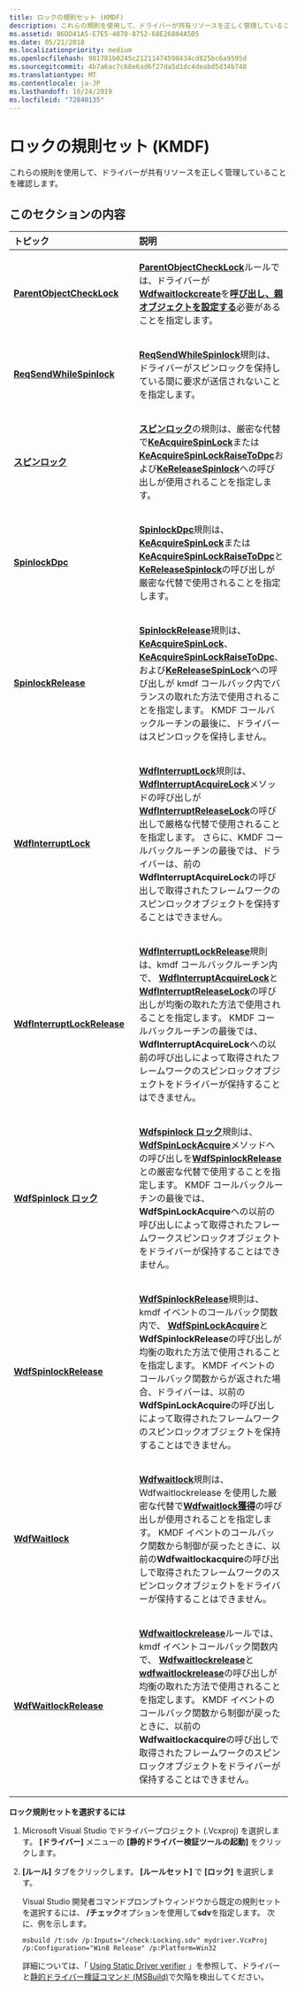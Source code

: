 ```yaml
---
title: ロックの規則セット (KMDF)
description: これらの規則を使用して、ドライバーが共有リソースを正しく管理していることを確認します。
ms.assetid: B6DD41A5-E7E5-4070-8752-68E26804A5D5
ms.date: 05/21/2018
ms.localizationpriority: medium
ms.openlocfilehash: 981781b0245c21211474590434cd825bc6a9595d
ms.sourcegitcommit: 4b7a6ac7c68e6ad6f27da5d1dc4deabd5d34b748
ms.translationtype: MT
ms.contentlocale: ja-JP
ms.lasthandoff: 10/24/2019
ms.locfileid: "72840135"
---
```

# <a name="locking-rule-set-kmdf"></a>ロックの規則セット (KMDF)


これらの規則を使用して、ドライバーが共有リソースを正しく管理していることを確認します。

## <a name="in-this-section"></a>このセクションの内容


<table>
<colgroup>
<col width="50%" />
<col width="50%" />
</colgroup>
<thead>
<tr class="header">
<th align="left">トピック</th>
<th align="left">説明</th>
</tr>
</thead>
<tbody>
<tr class="odd">
<td align="left"><p><a href="kmdf-parentobjectchecklock.md" data-raw-source="[&lt;strong&gt;ParentObjectCheckLock&lt;/strong&gt;](kmdf-parentobjectchecklock.md)"><strong>ParentObjectCheckLock</strong></a></p></td>
<td align="left"><p><a href="kmdf-parentobjectchecklock.md" data-raw-source="[&lt;strong&gt;ParentObjectCheckLock&lt;/strong&gt;](kmdf-parentobjectchecklock.md)"><strong>ParentObjectCheckLock</strong></a>ルールでは、ドライバーが<a href="https://docs.microsoft.com/windows-hardware/drivers/ddi/wdfsync/nf-wdfsync-wdfwaitlockcreate" data-raw-source="[&lt;strong&gt;WdfWaitLockCreate&lt;/strong&gt;](https://docs.microsoft.com/windows-hardware/drivers/ddi/wdfsync/nf-wdfsync-wdfwaitlockcreate)"><strong>Wdfwaitlockcreate</strong></a>を<a href="https://docs.microsoft.com/windows-hardware/drivers/ddi/wdfsync/nf-wdfsync-wdfspinlockcreate" data-raw-source="[&lt;strong&gt;WdfSpinLockCreate&lt;/strong&gt;](https://docs.microsoft.com/windows-hardware/drivers/ddi/wdfsync/nf-wdfsync-wdfspinlockcreate)"><strong>呼び出し、親オブジェクトを設定する</strong></a>必要があることを指定します。</p></td>
</tr>
<tr class="even">
<td align="left"><p><a href="kmdf-reqsendwhilespinlock.md" data-raw-source="[&lt;strong&gt;ReqSendWhileSpinlock&lt;/strong&gt;](kmdf-reqsendwhilespinlock.md)"><strong>ReqSendWhileSpinlock</strong></a></p></td>
<td align="left"><p><a href="kmdf-reqsendwhilespinlock.md" data-raw-source="[&lt;strong&gt;ReqSendWhileSpinlock&lt;/strong&gt;](kmdf-reqsendwhilespinlock.md)"><strong>ReqSendWhileSpinlock</strong></a>規則は、ドライバーがスピンロックを保持している間に要求が送信されないことを指定します。</p></td>
</tr>
<tr class="odd">
<td align="left"><p><a href="kmdf-spinlock.md" data-raw-source="[&lt;strong&gt;Spinlock&lt;/strong&gt;](kmdf-spinlock.md)"><strong>スピンロック</strong></a></p></td>
<td align="left"><p><a href="kmdf-spinlock.md" data-raw-source="[&lt;strong&gt;Spinlock&lt;/strong&gt;](kmdf-spinlock.md)"><strong>スピンロック</strong></a>の規則は、厳密な代替で<a href="https://docs.microsoft.com/windows-hardware/drivers/ddi/wdm/nf-wdm-keacquirespinlock" data-raw-source="[&lt;strong&gt;KeAcquireSpinLock&lt;/strong&gt;](https://docs.microsoft.com/windows-hardware/drivers/ddi/wdm/nf-wdm-keacquirespinlock)"><strong>KeAcquireSpinLock</strong></a>または<a href="https://docs.microsoft.com/previous-versions/windows/hardware/drivers/ff551928(v=vs.85)" data-raw-source="[&lt;strong&gt;KeAcquireSpinLockRaiseToDpc&lt;/strong&gt;](https://docs.microsoft.com/previous-versions/windows/hardware/drivers/ff551928(v=vs.85))"><strong>KeAcquireSpinLockRaiseToDpc</strong></a>および<a href="https://docs.microsoft.com/windows-hardware/drivers/ddi/wdm/nf-wdm-kereleasespinlock" data-raw-source="[&lt;strong&gt;KeReleaseSpinlock&lt;/strong&gt;](https://docs.microsoft.com/windows-hardware/drivers/ddi/wdm/nf-wdm-kereleasespinlock)"><strong>KeReleaseSpinlock</strong></a>への呼び出しが使用されることを指定します。</p></td>
</tr>
<tr class="even">
<td align="left"><p><a href="kmdf-spinlockdpc.md" data-raw-source="[&lt;strong&gt;SpinlockDpc&lt;/strong&gt;](kmdf-spinlockdpc.md)"><strong>SpinlockDpc</strong></a></p></td>
<td align="left"><p><a href="kmdf-spinlockdpc.md" data-raw-source="[&lt;strong&gt;SpinlockDpc&lt;/strong&gt;](kmdf-spinlockdpc.md)"><strong>SpinlockDpc</strong></a>規則は、 <a href="https://docs.microsoft.com/windows-hardware/drivers/ddi/wdm/nf-wdm-keacquirespinlock" data-raw-source="[&lt;strong&gt;KeAcquireSpinLock&lt;/strong&gt;](https://docs.microsoft.com/windows-hardware/drivers/ddi/wdm/nf-wdm-keacquirespinlock)"><strong>KeAcquireSpinLock</strong></a>または<a href="https://docs.microsoft.com/previous-versions/windows/hardware/drivers/ff551928(v=vs.85)" data-raw-source="[&lt;strong&gt;KeAcquireSpinLockRaiseToDpc&lt;/strong&gt;](https://docs.microsoft.com/previous-versions/windows/hardware/drivers/ff551928(v=vs.85))"><strong>KeAcquireSpinLockRaiseToDpc</strong></a>と<a href="https://docs.microsoft.com/windows-hardware/drivers/ddi/wdm/nf-wdm-kereleasespinlock" data-raw-source="[&lt;strong&gt;KeReleaseSpinlock&lt;/strong&gt;](https://docs.microsoft.com/windows-hardware/drivers/ddi/wdm/nf-wdm-kereleasespinlock)"><strong>KeReleaseSpinlock</strong></a>の呼び出しが厳密な代替で使用されることを指定します。</p></td>
</tr>
<tr class="odd">
<td align="left"><p><a href="kmdf-spinlockrelease.md" data-raw-source="[&lt;strong&gt;SpinlockRelease&lt;/strong&gt;](kmdf-spinlockrelease.md)"><strong>SpinlockRelease</strong></a></p></td>
<td align="left"><p><a href="kmdf-spinlockrelease.md" data-raw-source="[&lt;strong&gt;SpinlockRelease&lt;/strong&gt;](kmdf-spinlockrelease.md)"><strong>SpinlockRelease</strong></a>規則は、 <a href="https://docs.microsoft.com/windows-hardware/drivers/ddi/wdm/nf-wdm-keacquirespinlock" data-raw-source="[&lt;strong&gt;KeAcquireSpinLock&lt;/strong&gt;](https://docs.microsoft.com/windows-hardware/drivers/ddi/wdm/nf-wdm-keacquirespinlock)"><strong>KeAcquireSpinLock</strong></a>、 <a href="https://docs.microsoft.com/previous-versions/windows/hardware/drivers/ff551928(v=vs.85)" data-raw-source="[&lt;strong&gt;KeAcquireSpinLockRaiseToDpc&lt;/strong&gt;](https://docs.microsoft.com/previous-versions/windows/hardware/drivers/ff551928(v=vs.85))"><strong>KeAcquireSpinLockRaiseToDpc</strong></a>、および<a href="https://docs.microsoft.com/windows-hardware/drivers/ddi/wdm/nf-wdm-kereleasespinlock" data-raw-source="[&lt;strong&gt;KeReleaseSpinLock&lt;/strong&gt;](https://docs.microsoft.com/windows-hardware/drivers/ddi/wdm/nf-wdm-kereleasespinlock)"><strong>KeReleaseSpinLock</strong></a>への呼び出しが kmdf コールバック内でバランスの取れた方法で使用されることを指定します。 KMDF コールバックルーチンの最後に、ドライバーはスピンロックを保持しません。</p></td>
</tr>
<tr class="even">
<td align="left"><p><a href="kmdf-wdfinterruptlock.md" data-raw-source="[&lt;strong&gt;WdfInterruptLock&lt;/strong&gt;](kmdf-wdfinterruptlock.md)"><strong>WdfInterruptLock</strong></a></p></td>
<td align="left"><p><a href="kmdf-wdfinterruptlock.md" data-raw-source="[&lt;strong&gt;WdfInterruptLock&lt;/strong&gt;](kmdf-wdfinterruptlock.md)"><strong>WdfInterruptLock</strong></a>規則は、 <a href="https://msdn.microsoft.com/library/windows/hardware/ff547340" data-raw-source="[&lt;strong&gt;WdfInterruptAcquireLock&lt;/strong&gt;](https://msdn.microsoft.com/library/windows/hardware/ff547340)"><strong>WdfInterruptAcquireLock</strong></a>メソッドの呼び出しが<a href="https://msdn.microsoft.com/library/windows/hardware/ff547376" data-raw-source="[&lt;strong&gt;WdfInterruptReleaseLock&lt;/strong&gt;](https://msdn.microsoft.com/library/windows/hardware/ff547376)"><strong>WdfInterruptReleaseLock</strong></a>の呼び出しで厳格な代替で使用されることを指定します。 さらに、KMDF コールバックルーチンの最後では、ドライバーは、前の<strong>WdfInterruptAcquireLock</strong>の呼び出しで取得されたフレームワークのスピンロックオブジェクトを保持することはできません。</p></td>
</tr>
<tr class="odd">
<td align="left"><p><a href="kmdf-wdfinterruptlockrelease.md" data-raw-source="[&lt;strong&gt;WdfInterruptLockRelease&lt;/strong&gt;](kmdf-wdfinterruptlockrelease.md)"><strong>WdfInterruptLockRelease</strong></a></p></td>
<td align="left"><p><a href="kmdf-wdfinterruptlockrelease.md" data-raw-source="[&lt;strong&gt;WdfInterruptLockRelease&lt;/strong&gt;](kmdf-wdfinterruptlockrelease.md)"><strong>WdfInterruptLockRelease</strong></a>規則は、kmdf コールバックルーチン内で、 <a href="https://msdn.microsoft.com/library/windows/hardware/ff547340" data-raw-source="[&lt;strong&gt;WdfInterruptAcquireLock&lt;/strong&gt;](https://msdn.microsoft.com/library/windows/hardware/ff547340)"><strong>WdfInterruptAcquireLock</strong></a>と<a href="https://msdn.microsoft.com/library/windows/hardware/ff547376" data-raw-source="[&lt;strong&gt;WdfInterruptReleaseLock&lt;/strong&gt;](https://msdn.microsoft.com/library/windows/hardware/ff547376)"><strong>WdfInterruptReleaseLock</strong></a>の呼び出しが均衡の取れた方法で使用されることを指定します。 KMDF コールバックルーチンの最後では、 <strong>WdfInterruptAcquireLock</strong>への以前の呼び出しによって取得されたフレームワークのスピンロックオブジェクトをドライバーが保持することはできません。</p></td>
</tr>
<tr class="even">
<td align="left"><p><a href="kmdf-wdfspinlock.md" data-raw-source="[&lt;strong&gt;WdfSpinlock&lt;/strong&gt;](kmdf-wdfspinlock.md)"><strong>WdfSpinlock ロック</strong></a></p></td>
<td align="left"><p><a href="kmdf-wdfspinlock.md" data-raw-source="[&lt;strong&gt;WdfSpinlock&lt;/strong&gt;](kmdf-wdfspinlock.md)"><strong>Wdfspinlock ロック</strong></a>規則は、 <a href="https://docs.microsoft.com/previous-versions/windows/hardware/drivers/ff550040(v=vs.85)" data-raw-source="[&lt;strong&gt;WdfSpinLockAcquire&lt;/strong&gt;](https://docs.microsoft.com/previous-versions/windows/hardware/drivers/ff550040(v=vs.85))"><strong>WdfSpinLockAcquire</strong></a>メソッドへの呼び出しを<a href="kmdf-wdfspinlockrelease.md" data-raw-source="[&lt;strong&gt;WdfSpinlockRelease&lt;/strong&gt;](kmdf-wdfspinlockrelease.md)"><strong>WdfSpinlockRelease</strong></a>との厳密な代替で使用することを指定します。 KMDF コールバックルーチンの最後では、 <strong>WdfSpinLockAcquire</strong>への以前の呼び出しによって取得されたフレームワークスピンロックオブジェクトをドライバーが保持することはできません。</p></td>
</tr>
<tr class="odd">
<td align="left"><p><a href="kmdf-wdfspinlockrelease.md" data-raw-source="[&lt;strong&gt;WdfSpinlockRelease&lt;/strong&gt;](kmdf-wdfspinlockrelease.md)"><strong>WdfSpinlockRelease</strong></a></p></td>
<td align="left"><p><a href="kmdf-wdfspinlockrelease.md" data-raw-source="[&lt;strong&gt;WdfSpinlockRelease&lt;/strong&gt;](kmdf-wdfspinlockrelease.md)"><strong>WdfSpinlockRelease</strong></a>規則は、kmdf イベントのコールバック関数内で、 <a href="https://docs.microsoft.com/previous-versions/windows/hardware/drivers/ff550040(v=vs.85)" data-raw-source="[&lt;strong&gt;WdfSpinLockAcquire&lt;/strong&gt;](https://docs.microsoft.com/previous-versions/windows/hardware/drivers/ff550040(v=vs.85))"><strong>WdfSpinLockAcquire</strong></a>と<strong>WdfSpinlockRelease</strong>の呼び出しが均衡の取れた方法で使用されることを指定します。 KMDF イベントのコールバック関数からが返された場合、ドライバーは、以前の<strong>WdfSpinLockAcquire</strong>の呼び出しによって取得されたフレームワークのスピンロックオブジェクトを保持することはできません。</p></td>
</tr>
<tr class="even">
<td align="left"><p><a href="kmdf-wdfwaitlock.md" data-raw-source="[&lt;strong&gt;WdfWaitlock&lt;/strong&gt;](kmdf-wdfwaitlock.md)"><strong>WdfWaitlock</strong></a></p></td>
<td align="left"><p><a href="kmdf-wdfwaitlock.md" data-raw-source="[&lt;strong&gt;WdfWaitlock&lt;/strong&gt;](kmdf-wdfwaitlock.md)"><strong>Wdfwaitlock</strong></a>規則は、Wdfwaitlockrelease を使用した厳密な代替で<a href="https://msdn.microsoft.com/library/windows/hardware/ff551168" data-raw-source="[&lt;strong&gt;WdfWaitLockAcquire&lt;/strong&gt;](https://msdn.microsoft.com/library/windows/hardware/ff551168)"><strong>Wdfwaitlock獲得</strong></a>の呼び出しが使用されることを指定します。 <a href="kmdf-wdfwaitlockrelease.md" data-raw-source="[&lt;strong&gt;WdfWaitlockRelease&lt;/strong&gt;](kmdf-wdfwaitlockrelease.md)"></a> KMDF イベントのコールバック関数から制御が戻ったときに、以前の<strong>Wdfwaitlockacquire</strong>の呼び出しで取得されたフレームワークのスピンロックオブジェクトをドライバーが保持することはできません。</p></td>
</tr>
<tr class="odd">
<td align="left"><p><a href="kmdf-wdfwaitlockrelease.md" data-raw-source="[&lt;strong&gt;WdfWaitlockRelease&lt;/strong&gt;](kmdf-wdfwaitlockrelease.md)"><strong>WdfWaitlockRelease</strong></a></p></td>
<td align="left"><p><a href="kmdf-wdfwaitlockrelease.md" data-raw-source="[&lt;strong&gt;WdfWaitlockRelease&lt;/strong&gt;](kmdf-wdfwaitlockrelease.md)"><strong>Wdfwaitlockrelease</strong></a>ルールでは、kmdf イベントコールバック関数内で、 <a href="https://msdn.microsoft.com/library/windows/hardware/ff551168" data-raw-source="[&lt;strong&gt;WdfWaitLockAcquire&lt;/strong&gt;](https://msdn.microsoft.com/library/windows/hardware/ff551168)"><strong>Wdfwaitlockrelease</strong></a>と<a href="https://docs.microsoft.com/windows-hardware/drivers/ddi/wdfsync/nf-wdfsync-wdfwaitlockrelease" data-raw-source="[&lt;strong&gt;WdfWaitLockRelease&lt;/strong&gt;](https://docs.microsoft.com/windows-hardware/drivers/ddi/wdfsync/nf-wdfsync-wdfwaitlockrelease)"><strong>wdfwaitlockrelease</strong></a>の呼び出しが均衡の取れた方法で使用されることを指定します。 KMDF イベントのコールバック関数から制御が戻ったときに、以前の<strong>Wdfwaitlockacquire</strong>の呼び出しで取得されたフレームワークのスピンロックオブジェクトをドライバーが保持することはできません。</p></td>
</tr>
</tbody>
</table>

 

**ロック規則セットを選択するには**

1.  Microsoft Visual Studio でドライバープロジェクト (.Vcxproj) を選択します。 **[ドライバー]** メニューの **[静的ドライバー検証ツールの起動]** をクリックします。

2.  **[ルール]** タブをクリックします。 **[ルールセット]** で **[ロック]** を選択します。

    Visual Studio 開発者コマンドプロンプトウィンドウから既定の規則セットを選択するには、 **/チェック**オプションを使用して**sdv**を指定します。 次に、例を示します。

    ```
    msbuild /t:sdv /p:Inputs="/check:Locking.sdv" mydriver.VcxProj /p:Configuration="Win8 Release" /p:Platform=Win32
    ```

    詳細については、「 [Using Static Driver verifier](https://docs.microsoft.com/windows-hardware/drivers/devtest/using-static-driver-verifier-to-find-defects-in-drivers) 」を参照して、ドライバーと[静的ドライバー検証コマンド (MSBuild)](https://docs.microsoft.com/windows-hardware/drivers/devtest/-static-driver-verifier-commands--msbuild-)で欠陥を検出してください。

 

 





